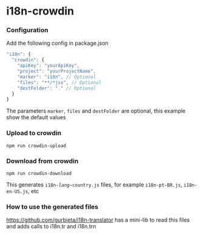# i18n-crowdin

<h3>Configuration</h3>

Add the following config in package.json

```javascript
"i18n": {
  "crowdin": {
    "apiKey": "yourApiKey",
    "project": "yourProjectName",
    "marker": "i18n", // Optional
    "files": "**/*jsx", // Optional
    "destFolder": "." // Optional
  }
}
```

The parameters <code>marker</code>, <code>files</code> and <code>destFolder</code> are optional, this example show the default values

<h3>Upload to crowdin</h3>

<code>npm run crowdin-upload</code>

<h3>Download from crowdin</h3>

<code>npm run crowdin-download</code>

This generates <code>i18n-$lang-$country.js</code> files, for example <code>i18n-pt-BR.js</code>, <code>i18n-en-US.js</code>, etc

<h3>How to use the generated files</h3>

https://github.com/gurbieta/i18n-translator has a mini-lib to read this files and adds calls to i18n.tr and i18n.trn

